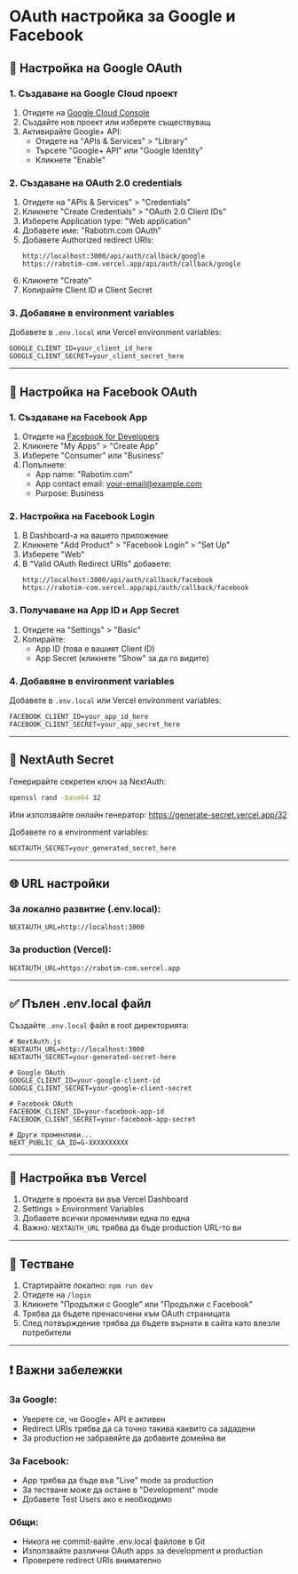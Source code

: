 # OAuth настройка за Google и Facebook

## 🔧 Настройка на Google OAuth

### 1. Създаване на Google Cloud проект

1. Отидете на [Google Cloud Console](https://console.cloud.google.com/)
2. Създайте нов проект или изберете съществуващ
3. Активирайте Google+ API:
   - Отидете на "APIs & Services" > "Library"
   - Търсете "Google+ API" или "Google Identity"
   - Кликнете "Enable"

### 2. Създаване на OAuth 2.0 credentials

1. Отидете на "APIs & Services" > "Credentials"
2. Кликнете "Create Credentials" > "OAuth 2.0 Client IDs"
3. Изберете Application type: "Web application"
4. Добавете име: "Rabotim.com OAuth"
5. Добавете Authorized redirect URIs:
   ```
   http://localhost:3000/api/auth/callback/google
   https://rabotim-com.vercel.app/api/auth/callback/google
   ```
6. Кликнете "Create"
7. Копирайте Client ID и Client Secret

### 3. Добавяне в environment variables

Добавете в `.env.local` или Vercel environment variables:
```
GOOGLE_CLIENT_ID=your_client_id_here
GOOGLE_CLIENT_SECRET=your_client_secret_here
```

---

## 📘 Настройка на Facebook OAuth

### 1. Създаване на Facebook App

1. Отидете на [Facebook for Developers](https://developers.facebook.com/)
2. Кликнете "My Apps" > "Create App"
3. Изберете "Consumer" или "Business"
4. Попълнете:
   - App name: "Rabotim.com"
   - App contact email: your-email@example.com
   - Purpose: Business

### 2. Настройка на Facebook Login

1. В Dashboard-а на вашето приложение
2. Кликнете "Add Product" > "Facebook Login" > "Set Up"
3. Изберете "Web"
4. В "Valid OAuth Redirect URIs" добавете:
   ```
   http://localhost:3000/api/auth/callback/facebook
   https://rabotim-com.vercel.app/api/auth/callback/facebook
   ```

### 3. Получаване на App ID и App Secret

1. Отидете на "Settings" > "Basic"
2. Копирайте:
   - App ID (това е вашият Client ID)
   - App Secret (кликнете "Show" за да го видите)

### 4. Добавяне в environment variables

Добавете в `.env.local` или Vercel environment variables:
```
FACEBOOK_CLIENT_ID=your_app_id_here
FACEBOOK_CLIENT_SECRET=your_app_secret_here
```

---

## 🔐 NextAuth Secret

Генерирайте секретен ключ за NextAuth:

```bash
openssl rand -base64 32
```

Или използвайте онлайн генератор: https://generate-secret.vercel.app/32

Добавете го в environment variables:
```
NEXTAUTH_SECRET=your_generated_secret_here
```

---

## 🌐 URL настройки

### За локално развитие (.env.local):
```
NEXTAUTH_URL=http://localhost:3000
```

### За production (Vercel):
```
NEXTAUTH_URL=https://rabotim-com.vercel.app
```

---

## ✅ Пълен .env.local файл

Създайте `.env.local` файл в root директорията:

```
# NextAuth.js
NEXTAUTH_URL=http://localhost:3000
NEXTAUTH_SECRET=your-generated-secret-here

# Google OAuth
GOOGLE_CLIENT_ID=your-google-client-id
GOOGLE_CLIENT_SECRET=your-google-client-secret

# Facebook OAuth
FACEBOOK_CLIENT_ID=your-facebook-app-id
FACEBOOK_CLIENT_SECRET=your-facebook-app-secret

# Други променливи...
NEXT_PUBLIC_GA_ID=G-XXXXXXXXXX
```

---

## 🚀 Настройка във Vercel

1. Отидете в проекта ви във Vercel Dashboard
2. Settings > Environment Variables
3. Добавете всички променливи една по една
4. Важно: `NEXTAUTH_URL` трябва да бъде production URL-то ви

---

## 🧪 Тестване

1. Стартирайте локално: `npm run dev`
2. Отидете на `/login`
3. Кликнете "Продължи с Google" или "Продължи с Facebook"
4. Трябва да бъдете пренасочени към OAuth страницата
5. След потвърждение трябва да бъдете върнати в сайта като влезли потребители

---

## ❗ Важни забележки

### За Google:
- Уверете се, че Google+ API е активен
- Redirect URIs трябва да са точно такива каквито са зададени
- За production не забравяйте да добавите домейна ви

### За Facebook:
- App трябва да бъде във "Live" mode за production
- За тестване може да остане в "Development" mode
- Добавете Test Users ако е необходимо

### Общи:
- Никога не commit-вайте .env.local файлове в Git
- Използвайте различни OAuth apps за development и production
- Проверете redirect URIs внимателно
